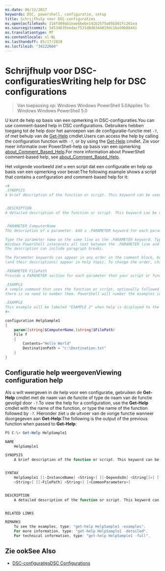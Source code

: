 ```yaml
---
ms.date: 06/12/2017
keywords: DSC, powershell, configuratie, setup
title: Schrijfhulp voor DSC-configuraties
ms.openlocfilehash: 316fd69ab1eae66ebe141b2575a05b502fc261ea
ms.sourcegitcommit: 54534635eedacf531d8d6344019dc16a50b8b441
ms.translationtype: MT
ms.contentlocale: nl-NL
ms.lasthandoff: 05/17/2018
ms.locfileid: "34222660"
---
```

# <a name="writing-help-for-dsc-configurations"></a><span data-ttu-id="32e30-103">Schrijfhulp voor DSC-configuraties</span><span class="sxs-lookup"><span data-stu-id="32e30-103">Writing help for DSC configurations</span></span>

><span data-ttu-id="32e30-104">Van toepassing op: Windows Windows PowerShell 5.0</span><span class="sxs-lookup"><span data-stu-id="32e30-104">Applies To: Windows Windows PowerShell 5.0</span></span>

<span data-ttu-id="32e30-105">U kunt de help op basis van een opmerking in DSC-configuraties.</span><span class="sxs-lookup"><span data-stu-id="32e30-105">You can use comment-based help in DSC configurations.</span></span> <span data-ttu-id="32e30-106">Gebruikers hebben toegang tot de help door het aanroepen van de configuratie-functie met `-?`, of met behulp van de [Get-Help](https://technet.microsoft.com/library/hh849696.aspx) cmdlet.</span><span class="sxs-lookup"><span data-stu-id="32e30-106">Users can access the help by calling the configuration function with `-?`, or by using the [Get-Help](https://technet.microsoft.com/library/hh849696.aspx) cmdlet.</span></span> <span data-ttu-id="32e30-107">Zie voor meer informatie over PowerShell-help op basis van een opmerking [about_Comment_Based_Help](https://technet.microsoft.com/library/hh847834.aspx).</span><span class="sxs-lookup"><span data-stu-id="32e30-107">For more information about PowerShell comment-based help, see [about_Comment_Based_Help](https://technet.microsoft.com/library/hh847834.aspx).</span></span>

<span data-ttu-id="32e30-108">Het volgende voorbeeld ziet u een script dat een configuratie en help op basis van een opmerking voor bevat:</span><span class="sxs-lookup"><span data-stu-id="32e30-108">The following example shows a script that contains a configuration and comment-based help for it:</span></span>

```powershell
<#
.SYNOPSIS
A brief description of the function or script. This keyword can be used only once for each configuration.


.DESCRIPTION
A detailed description of the function or script. This keyword can be used only once for each configuration.


.PARAMETER ComputerName
The description of a parameter. Add a .PARAMETER keyword for each parameter in the function or script syntax.

Type the parameter name on the same line as the .PARAMETER keyword. Type the parameter description on the lines following the .PARAMETER keyword.
Windows PowerShell interprets all text between the .PARAMETER line and the next keyword or the end of the comment block as part of the parameter description.
The description can include paragraph breaks.

The Parameter keywords can appear in any order in the comment block, but the function or script syntax determines the order in which the parameters
(and their descriptions) appear in help topic. To change the order, change the syntax.

.PARAMETER FilePath
Provide a PARAMETER section for each parameter that your script or function accepts.

.EXAMPLE
A sample command that uses the function or script, optionally followed by sample output and a description. Repeat this keyword for each example. If you have multiple examples,
there is no need to number them. PowerShell will number the examples in help text.

.EXAMPLE
This example will be labeled "EXAMPLE 2" when help is displayed to the user.
#>

configuration HelpSample1
{
    param([string]$ComputerName,[string]$FilePath)
    File f
    {
        Contents="Hello World"
        DestinationPath = "c:\Destination.txt"
    }
}
```

## <a name="viewing-configuration-help"></a><span data-ttu-id="32e30-109">Configuratie help weergeven</span><span class="sxs-lookup"><span data-stu-id="32e30-109">Viewing configuration help</span></span>

<span data-ttu-id="32e30-110">Als u wilt weergeven in de help voor een configuratie, gebruiken de **Get-Help** cmdlet met de naam van de functie of type de naam van de functie gevolgd door `-?`.</span><span class="sxs-lookup"><span data-stu-id="32e30-110">To view the help for a configuration, use the **Get-Help** cmdlet with the name of the function, or type the name of the function followed by `-?`.</span></span> <span data-ttu-id="32e30-111">Hieronder ziet u de uitvoer van de vorige functie wanneer doorgegeven aan **Get-Help**:</span><span class="sxs-lookup"><span data-stu-id="32e30-111">The following is the output of the previous function when passed to **Get-Help**:</span></span>

```powershell
PS C:\> Get-Help HelpSample1

NAME
    HelpSample1

SYNOPSIS
    A brief description of the function or script. This keyword can be used only once for each configuration.


SYNTAX
    HelpSample1 [[-InstanceName] <String>] [[-DependsOn] <String[]>] [[-OutputPath] <String>] [[-ConfigurationData] <Hashtable>] [[-ComputerName]
    <String>] [[-FilePath] <String>] [<CommonParameters>]


DESCRIPTION
    A detailed description of the function or script. This keyword can be used only once for each configuration.


RELATED LINKS

REMARKS
    To see the examples, type: "get-help HelpSample1 -examples".
    For more information, type: "get-help HelpSample1 -detailed".
    For technical information, type: "get-help HelpSample1 -full".
```

## <a name="see-also"></a><span data-ttu-id="32e30-112">Zie ook</span><span class="sxs-lookup"><span data-stu-id="32e30-112">See Also</span></span>
* [<span data-ttu-id="32e30-113">DSC-configuraties</span><span class="sxs-lookup"><span data-stu-id="32e30-113">DSC Configurations</span></span>](configurations.md)